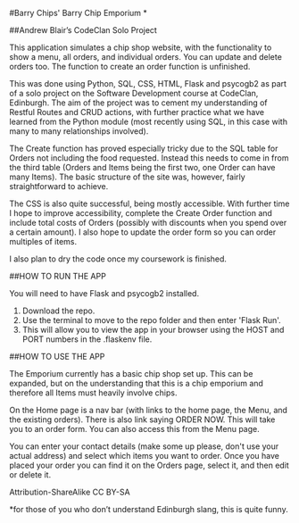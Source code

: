 #Barry Chips' Barry Chip Emporium *

##Andrew Blair’s CodeClan Solo Project

This application simulates a chip shop website, with the functionality to show a menu, all orders, and individual orders. You can update and delete orders too. The function to create an order function is unfinished.

This was done using Python, SQL, CSS, HTML, Flask and psycogb2 as part of a solo project on the Software Development course at CodeClan, Edinburgh. The aim of the project was to cement my understanding of Restful Routes and CRUD actions, with further practice what we have learned from the Python module (most recently using SQL, in this case with many to many relationships involved). 

The Create function has proved especially tricky due to the SQL table for Orders not including the food requested. Instead this needs to come in from the third table (Orders and Items being the first two, one Order can have many Items). The basic structure of the site was, however, fairly straightforward to achieve.

The CSS is also quite successful, being mostly accessible. With further time I hope to improve accessibility, complete the Create Order function and include total costs of Orders (possibly with discounts when you spend over a certain amount). I also hope to update the order form so you can order multiples of items.

I also plan to dry the code once my coursework is finished.

##HOW TO RUN THE APP

You will need to have Flask and psycogb2 installed. 

1. Download the repo.
2. Use the terminal to move to the repo folder and then enter 'Flask Run'.
3. This will allow you to view the app in your browser using the HOST and PORT numbers in the .flaskenv file.

##HOW TO USE THE APP

The Emporium currently has a basic chip shop set up. This can be expanded, but on the understanding that this is a chip emporium and therefore all Items must heavily involve chips.

On the Home page is a nav bar (with links to the home page, the Menu, and the existing orders). There is also link saying ORDER NOW. This will take you to an order form. You can also access this from the Menu page.

You can enter your contact details (make some up please, don't use your actual address) and select which items you want to order. Once you have placed your order you can find it on the Orders page, select it, and then edit or delete it.

Attribution-ShareAlike
CC BY-SA

*for those of you who don’t understand Edinburgh slang, this is quite funny.
